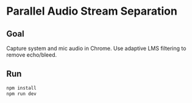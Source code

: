 
# Parallel Audio Stream Separation

## Goal
Capture system and mic audio in Chrome. Use adaptive LMS filtering to remove echo/bleed.

## Run

```bash
npm install
npm run dev
